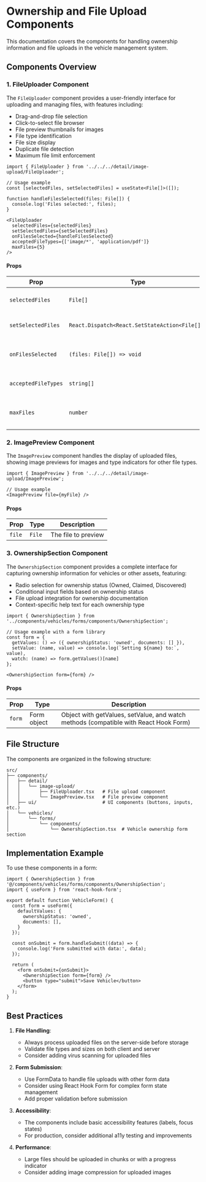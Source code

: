 # Ownership and File Upload Components

This documentation covers the components for handling ownership information and file uploads in the vehicle management system.

## Components Overview

### 1. FileUploader Component

The `FileUploader` component provides a user-friendly interface for uploading and managing files, with features including:

- Drag-and-drop file selection
- Click-to-select file browser
- File preview thumbnails for images
- File type identification
- File size display
- Duplicate file detection
- Maximum file limit enforcement

```tsx
import { FileUploader } from '../../../detail/image-upload/FileUploader';

// Usage example
const [selectedFiles, setSelectedFiles] = useState<File[]>([]);

function handleFilesSelected(files: File[]) {
  console.log('Files selected:', files);
}

<FileUploader
  selectedFiles={selectedFiles}
  setSelectedFiles={setSelectedFiles}
  onFilesSelected={handleFilesSelected}
  acceptedFileTypes={['image/*', 'application/pdf']}
  maxFiles={5}
/>
```

#### Props

| Prop | Type | Default | Description |
|------|------|---------|-------------|
| `selectedFiles` | `File[]` | Required | Currently selected files |
| `setSelectedFiles` | `React.Dispatch<React.SetStateAction<File[]>>` | Required | State setter for selected files |
| `onFilesSelected` | `(files: File[]) => void` | Required | Callback when files are selected |
| `acceptedFileTypes` | `string[]` | `['image/*', 'application/pdf']` | Array of MIME types to accept |
| `maxFiles` | `number` | `5` | Maximum number of files allowed |

### 2. ImagePreview Component

The `ImagePreview` component handles the display of uploaded files, showing image previews for images and type indicators for other file types.

```tsx
import { ImagePreview } from '../../../detail/image-upload/ImagePreview';

// Usage example
<ImagePreview file={myFile} />
```

#### Props

| Prop | Type | Description |
|------|------|-------------|
| `file` | `File` | The file to preview |

### 3. OwnershipSection Component

The `OwnershipSection` component provides a complete interface for capturing ownership information for vehicles or other assets, featuring:

- Radio selection for ownership status (Owned, Claimed, Discovered)
- Conditional input fields based on ownership status
- File upload integration for ownership documentation
- Context-specific help text for each ownership type

```tsx
import { OwnershipSection } from '../components/vehicles/forms/components/OwnershipSection';

// Usage example with a form library
const form = {
  getValues: () => ({ ownershipStatus: 'owned', documents: [] }),
  setValue: (name, value) => console.log(`Setting ${name} to:`, value),
  watch: (name) => form.getValues()[name]
};

<OwnershipSection form={form} />
```

#### Props

| Prop | Type | Description |
|------|------|-------------|
| `form` | Form object | Object with getValues, setValue, and watch methods (compatible with React Hook Form) |

## File Structure

The components are organized in the following structure:

```
src/
├── components/
│   ├── detail/
│   │   └── image-upload/
│   │       ├── FileUploader.tsx   # File upload component
│   │       └── ImagePreview.tsx   # File preview component
│   ├── ui/                        # UI components (buttons, inputs, etc.)
│   └── vehicles/
│       └── forms/
│           └── components/
│               └── OwnershipSection.tsx  # Vehicle ownership form section
```

## Implementation Example

To use these components in a form:

```tsx
import { OwnershipSection } from '@/components/vehicles/forms/components/OwnershipSection';
import { useForm } from 'react-hook-form';

export default function VehicleForm() {
  const form = useForm({
    defaultValues: {
      ownershipStatus: 'owned',
      documents: [],
    }
  });

  const onSubmit = form.handleSubmit((data) => {
    console.log('Form submitted with data:', data);
  });

  return (
    <form onSubmit={onSubmit}>
      <OwnershipSection form={form} />
      <button type="submit">Save Vehicle</button>
    </form>
  );
}
```

## Best Practices

1. **File Handling**:
   - Always process uploaded files on the server-side before storage
   - Validate file types and sizes on both client and server
   - Consider adding virus scanning for uploaded files

2. **Form Submission**:
   - Use FormData to handle file uploads with other form data
   - Consider using React Hook Form for complex form state management
   - Add proper validation before submission

3. **Accessibility**:
   - The components include basic accessibility features (labels, focus states)
   - For production, consider additional a11y testing and improvements

4. **Performance**:
   - Large files should be uploaded in chunks or with a progress indicator
   - Consider adding image compression for uploaded images
